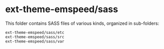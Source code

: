 # ext-theme-emspeed/sass

This folder contains SASS files of various kinds, organized in sub-folders:

    ext-theme-emspeed/sass/etc
    ext-theme-emspeed/sass/src
    ext-theme-emspeed/sass/var
